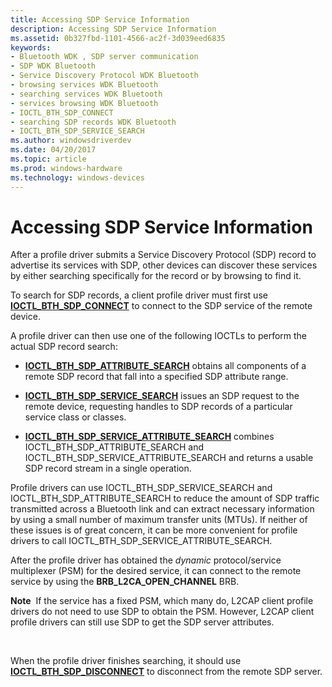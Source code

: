 ```yaml
---
title: Accessing SDP Service Information
description: Accessing SDP Service Information
ms.assetid: 0b327fbd-1101-4566-ac2f-3d039eed6835
keywords:
- Bluetooth WDK , SDP server communication
- SDP WDK Bluetooth
- Service Discovery Protocol WDK Bluetooth
- browsing services WDK Bluetooth
- searching services WDK Bluetooth
- services browsing WDK Bluetooth
- IOCTL_BTH_SDP_CONNECT
- searching SDP records WDK Bluetooth
- IOCTL_BTH_SDP_SERVICE_SEARCH
ms.author: windowsdriverdev
ms.date: 04/20/2017
ms.topic: article
ms.prod: windows-hardware
ms.technology: windows-devices
---
```


# Accessing SDP Service Information


After a profile driver submits a Service Discovery Protocol (SDP) record to advertise its services with SDP, other devices can discover these services by either searching specifically for the record or by browsing to find it.

To search for SDP records, a client profile driver must first use [**IOCTL\_BTH\_SDP\_CONNECT**](https://msdn.microsoft.com/library/windows/hardware/ff536688) to connect to the SDP service of the remote device.

A profile driver can then use one of the following IOCTLs to perform the actual SDP record search:

-   [**IOCTL\_BTH\_SDP\_ATTRIBUTE\_SEARCH**](https://msdn.microsoft.com/library/windows/hardware/ff536687) obtains all components of a remote SDP record that fall into a specified SDP attribute range.

-   [**IOCTL\_BTH\_SDP\_SERVICE\_SEARCH**](https://msdn.microsoft.com/library/windows/hardware/ff536692) issues an SDP request to the remote device, requesting handles to SDP records of a particular service class or classes.

-   [**IOCTL\_BTH\_SDP\_SERVICE\_ATTRIBUTE\_SEARCH**](https://msdn.microsoft.com/library/windows/hardware/ff536691) combines IOCTL\_BTH\_SDP\_ATTRIBUTE\_SEARCH and IOCTL\_BTH\_SDP\_SERVICE\_ATTRIBUTE\_SEARCH and returns a usable SDP record stream in a single operation.

Profile drivers can use IOCTL\_BTH\_SDP\_SERVICE\_SEARCH and IOCTL\_BTH\_SDP\_ATTRIBUTE\_SEARCH to reduce the amount of SDP traffic transmitted across a Bluetooth link and can extract necessary information by using a small number of maximum transfer units (MTUs). If neither of these issues is of great concern, it can be more convenient for profile drivers to call IOCTL\_BTH\_SDP\_SERVICE\_ATTRIBUTE\_SEARCH.

After the profile driver has obtained the *dynamic* protocol/service multiplexer (PSM) for the desired service, it can connect to the remote service by using the **BRB\_L2CA\_OPEN\_CHANNEL** BRB.

**Note**  If the service has a fixed PSM, which many do, L2CAP client profile drivers do not need to use SDP to obtain the PSM. However, L2CAP client profile drivers can still use SDP to get the SDP server attributes.

 

When the profile driver finishes searching, it should use [**IOCTL\_BTH\_SDP\_DISCONNECT**](https://msdn.microsoft.com/library/windows/hardware/ff536689) to disconnect from the remote SDP server.

 

 





